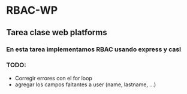 # RBAC-WP

## Tarea clase web platforms

### En esta tarea implementamos RBAC usando express y casl

### TODO:
* Corregir errores con el for loop
* agregar los campos faltantes a user (name, lastname, ...)
